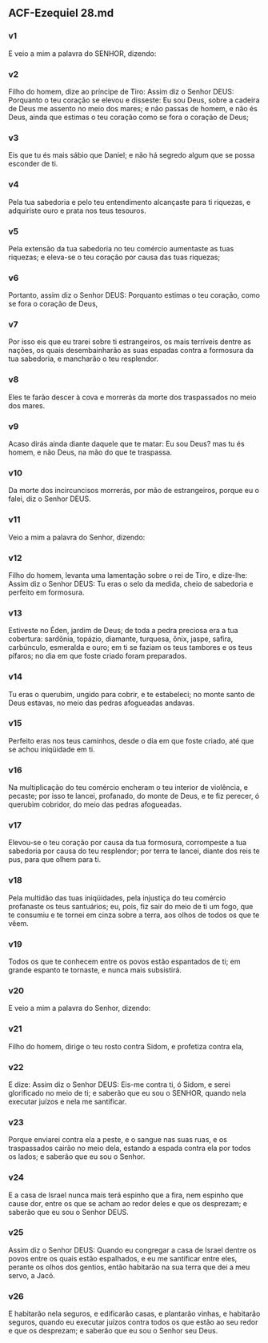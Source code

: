 ## ACF-Ezequiel 28.md
### v1
 E veio a mim a palavra do SENHOR, dizendo:
### v2
 Filho do homem, dize ao príncipe de Tiro: Assim diz o Senhor DEUS: Porquanto o teu coração se elevou e disseste: Eu sou Deus, sobre a cadeira de Deus me assento no meio dos mares; e não passas de homem, e não és Deus, ainda que estimas o teu coração como se fora o coração de Deus;
### v3
 Eis que tu és mais sábio que Daniel; e não há segredo algum que se possa esconder de ti.
### v4
 Pela tua sabedoria e pelo teu entendimento alcançaste para ti riquezas, e adquiriste ouro e prata nos teus tesouros.
### v5
 Pela extensão da tua sabedoria no teu comércio aumentaste as tuas riquezas; e eleva-se o teu coração por causa das tuas riquezas;
### v6
 Portanto, assim diz o Senhor DEUS: Porquanto estimas o teu coração, como se fora o coração de Deus,
### v7
 Por isso eis que eu trarei sobre ti estrangeiros, os mais terríveis dentre as nações, os quais desembainharão as suas espadas contra a formosura da tua sabedoria, e mancharão o teu resplendor.
### v8
 Eles te farão descer à cova e morrerás da morte dos traspassados no meio dos mares.
### v9
 Acaso dirás ainda diante daquele que te matar: Eu sou Deus? mas tu és homem, e não Deus, na mão do que te traspassa.
### v10
 Da morte dos incircuncisos morrerás, por mão de estrangeiros, porque eu o falei, diz o Senhor DEUS.
### v11
 Veio a mim a palavra do Senhor, dizendo:
### v12
 Filho do homem, levanta uma lamentação sobre o rei de Tiro, e dize-lhe: Assim diz o Senhor DEUS: Tu eras o selo da medida, cheio de sabedoria e perfeito em formosura.
### v13
 Estiveste no Éden, jardim de Deus; de toda a pedra preciosa era a tua cobertura: sardônia, topázio, diamante, turquesa, ônix, jaspe, safira, carbúnculo, esmeralda e ouro; em ti se faziam os teus tambores e os teus pífaros; no dia em que foste criado foram preparados.
### v14
 Tu eras o querubim, ungido para cobrir, e te estabeleci; no monte santo de Deus estavas, no meio das pedras afogueadas andavas.
### v15
 Perfeito eras nos teus caminhos, desde o dia em que foste criado, até que se achou iniqüidade em ti.
### v16
 Na multiplicação do teu comércio encheram o teu interior de violência, e pecaste; por isso te lancei, profanado, do monte de Deus, e te fiz perecer, ó querubim cobridor, do meio das pedras afogueadas.
### v17
 Elevou-se o teu coração por causa da tua formosura, corrompeste a tua sabedoria por causa do teu resplendor; por terra te lancei, diante dos reis te pus, para que olhem para ti.
### v18
 Pela multidão das tuas iniqüidades, pela injustiça do teu comércio profanaste os teus santuários; eu, pois, fiz sair do meio de ti um fogo, que te consumiu e te tornei em cinza sobre a terra, aos olhos de todos os que te vêem.
### v19
 Todos os que te conhecem entre os povos estão espantados de ti; em grande espanto te tornaste, e nunca mais subsistirá.
### v20
 E veio a mim a palavra do Senhor, dizendo:
### v21
 Filho do homem, dirige o teu rosto contra Sidom, e profetiza contra ela,
### v22
 E dize: Assim diz o Senhor DEUS: Eis-me contra ti, ó Sidom, e serei glorificado no meio de ti; e saberão que eu sou o SENHOR, quando nela executar juízos e nela me santificar.
### v23
 Porque enviarei contra ela a peste, e o sangue nas suas ruas, e os traspassados cairão no meio dela, estando a espada contra ela por todos os lados; e saberão que eu sou o Senhor.
### v24
 E a casa de Israel nunca mais terá espinho que a fira, nem espinho que cause dor, entre os que se acham ao redor deles e que os desprezam; e saberão que eu sou o Senhor DEUS.
### v25
 Assim diz o Senhor DEUS: Quando eu congregar a casa de Israel dentre os povos entre os quais estão espalhados, e eu me santificar entre eles, perante os olhos dos gentios, então habitarão na sua terra que dei a meu servo, a Jacó.
### v26
 E habitarão nela seguros, e edificarão casas, e plantarão vinhas, e habitarão seguros, quando eu executar juízos contra todos os que estão ao seu redor e que os desprezam; e saberão que eu sou o Senhor seu Deus.
